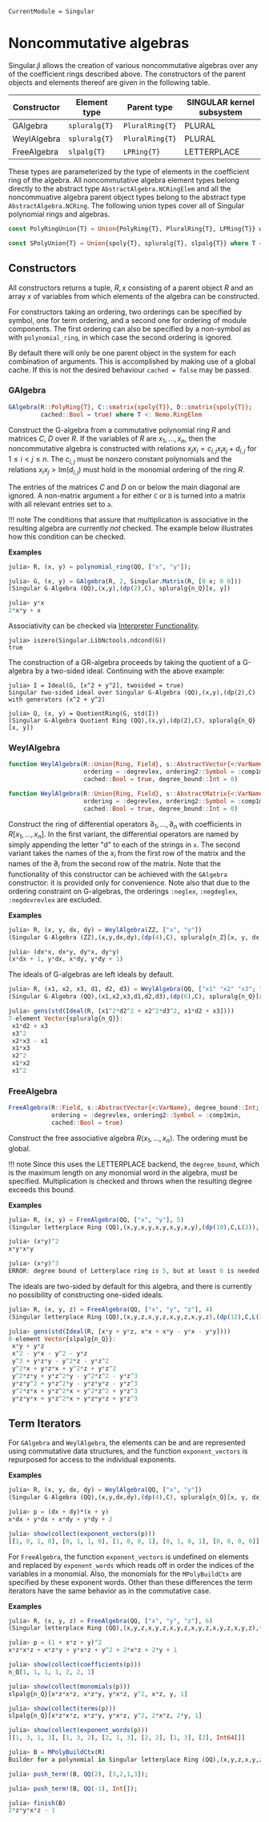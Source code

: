 ```@meta
CurrentModule = Singular
```

# Noncommutative algebras

Singular.jl allows the creation of various noncommutative algebras over any of
the coefficient rings described above. The constructors of the parent objects
and elements thereof are given in the following table.

 Constructor   | Element type    | Parent type       | SINGULAR kernel subsystem
---------------|-----------------|-------------------|--------------------------
GAlgebra       | `spluralg{T}`   | `PluralRing{T}`   | PLURAL
WeylAlgebra    | `spluralg{T}`   | `PluralRing{T}`   | PLURAL
FreeAlgebra    | `slpalg{T}`     | `LPRing{T}`       | LETTERPLACE

These types are parameterized by the type of elements in the coefficient ring
of the algebra. All noncommutative algebra element types belong directly to the
abstract type `AbstractAlgebra.NCRingElem` and all the noncommuative algebra
parent object types belong to the abstract type `AbstractAlgebra.NCRing`.
The following union types cover all of Singular polynomial rings and algebras.

```julia
const PolyRingUnion{T} = Union{PolyRing{T}, PluralRing{T}, LPRing{T}} where T <: Nemo.RingElem

const SPolyUnion{T} = Union{spoly{T}, spluralg{T}, slpalg{T}} where T <: Nemo.RingElem
```

## Constructors

All constructors returns a tuple, $R, x$ consisting of a parent object $R$ and
an array $x$ of variables from which elements of the algebra can be constructed.

For constructors taking an ordering, two orderings can be specified by symbol,
one for term ordering, and a second one for ordering of module components. The
first ordering can also be specified by a non-symbol as with `polynomial_ring`,
in which case the second ordering is ignored.

By default there will only be one parent object in the system for each
combination of arguments. This is accomplished by making use of a global cache.
If this is not the desired behaviour `cached = false` may be passed.

### GAlgebra

```julia
GAlgebra(R::PolyRing{T}, C::smatrix{spoly{T}}, D::smatrix{spoly{T}};
         cached::Bool = true) where T <: Nemo.RingElem
```

Construct the G-algebra from a commutative polynomial ring $R$ and matrices $C$,
$D$ over $R$. If the variables of $R$ are $x_1,\dots,x_n$, then the noncommutative
algebra is constructed with relations $x_j x_i = c_{i,j} x_i x_j + d_{i,j}$ for
$1 \le i < j \le n$. The $c_{i,j}$ must be nonzero constant polynomials and the
relations $x_i x_j > \mathrm{lm}(d_{i,j})$ must hold in the monomial ordering
of the ring $R$.

The entries of the matrices $C$ and $D$ on or below the main diagonal are
ignored. A non-matrix argument `a` for either `C` or `D` is turned into a
matrix with all relevant entries set to `a`.

!!! note
    The conditions that assure that multiplication is associative in the
    resulting algebra are currently *not* checked. The example below
    illustrates how this condition can be checked.

**Examples**

```julia
julia> R, (x, y) = polynomial_ring(QQ, ["x", "y"]);

julia> G, (x, y) = GAlgebra(R, 2, Singular.Matrix(R, [0 x; 0 0]))
(Singular G-Algebra (QQ),(x,y),(dp(2),C), spluralg{n_Q}[x, y])

julia> y*x
2*x*y + x
```

Associativity can be checked via [Interpreter Functionality](@ref).

```
julia> iszero(Singular.LibNctools.ndcond(G))
true
```

The construction of a GR-algebra proceeds by taking the quotient of a G-algebra
by a two-sided ideal. Continuing with the above example:

```
julia> I = Ideal(G, [x^2 + y^2], twosided = true)
Singular two-sided ideal over Singular G-Algebra (QQ),(x,y),(dp(2),C) with generators (x^2 + y^2)

julia> Q, (x, y) = QuotientRing(G, std(I))
(Singular G-Algebra Quotient Ring (QQ),(x,y),(dp(2),C), spluralg{n_Q}[x, y])
```

### WeylAlgebra

```julia
function WeylAlgebra(R::Union{Ring, Field}, s::AbstractVector{<:VarName};
                     ordering = :degrevlex, ordering2::Symbol = :comp1min,
                     cached::Bool = true, degree_bound::Int = 0)

function WeylAlgebra(R::Union{Ring, Field}, s::AbstractMatrix{<:VarName};
                     ordering = :degrevlex, ordering2::Symbol = :comp1min,
                     cached::Bool = true, degree_bound::Int = 0)
```

Construct the ring of differential operators $\partial_1, \dots, \partial_n$
with coefficients in $R[x_1, \dots, x_n]$. In the first variant, the
differential operators are named by simply appending the letter "d" to each of
the strings in `x`. The second variant takes the names of the $x_i$ from the
first row of the matrix and the names of the $\partial_i$ from the second row
of the matrix. Note that the functionality of this constructor can be achieved
with the `GAlgebra` constructor: it is provided only for convenience. Note also
that due to the ordering constraint on G-algebras, the orderings `:neglex`,
`:negdeglex`, `:negdevrevlex` are excluded.

**Examples**

```julia
julia> R, (x, y, dx, dy) = WeylAlgebra(ZZ, ["x", "y"])
(Singular G-Algebra (ZZ),(x,y,dx,dy),(dp(4),C), spluralg{n_Z}[x, y, dx, dy])

julia> (dx*x, dx*y, dy*x, dy*y)
(x*dx + 1, y*dx, x*dy, y*dy + 1)
```

The ideals of G-algebras are left ideals by default.

```julia
julia> R, (x1, x2, x3, d1, d2, d3) = WeylAlgebra(QQ, ["x1" "x2" "x3"; "d1" "d2" "d3"])
(Singular G-Algebra (QQ),(x1,x2,x3,d1,d2,d3),(dp(6),C), spluralg{n_Q}[x1, x2, x3, d1, d2, d3])

julia> gens(std(Ideal(R, [x1^2*d2^2 + x2^2*d3^2, x1*d2 + x3])))
7-element Vector{spluralg{n_Q}}:
 x1*d2 + x3
 x3^2
 x2*x3 - x1
 x1*x3
 x2^2
 x1*x2
 x1^2
```

### FreeAlgebra

```julia
FreeAlgebra(R::Field, s::AbstractVector{<:VarName}, degree_bound::Int;
            ordering = :degrevlex, ordering2::Symbol = :comp1min,
            cached::Bool = true)
```

Construct the free associative algebra $R \langle x_1,\dots,x_n \rangle$. The
ordering must be global.

!!! note
    Since this uses the LETTERPLACE backend, the `degree_bound`, which is the
    maximum length on any monomial word in the algebra, must be specified.
    Multiplication is checked and throws when the resulting degree exceeds this
    bound.

**Examples**

```julia
julia> R, (x, y) = FreeAlgebra(QQ, ["x", "y"], 5)
(Singular letterplace Ring (QQ),(x,y,x,y,x,y,x,y,x,y),(dp(10),C,L(3)), slpalg{n_Q}[x, y])

julia> (x*y)^2
x*y*x*y

julia> (x*y)^3
ERROR: degree bound of Letterplace ring is 5, but at least 6 is needed for this multiplication
```

The ideals are two-sided by default for this algebra, and there is currently no
possibility of constructing one-sided ideals.

```julia
julia> R, (x, y, z) = FreeAlgebra(QQ, ["x", "y", "z"], 4)
(Singular letterplace Ring (QQ),(x,y,z,x,y,z,x,y,z,x,y,z),(dp(12),C,L(3)), slpalg{n_Q}[x, y, z])

julia> gens(std(Ideal(R, [x*y + y*z, x*x + x*y - y*x - y*y])))
8-element Vector{slpalg{n_Q}}:
 x*y + y*z
 x^2 - y*x - y^2 - y*z
 y^3 + y*z*y - y^2*z - y*z^2
 y^2*x + y*z*x + y^2*z + y*z^2
 y^2*z*y + y*z^2*y - y^2*z^2 - y*z^3
 y*z*y^2 + y*z^2*y - y*z*y*z - y*z^3
 y^2*z*x + y*z^2*x + y^2*z^2 + y*z^3
 y*z*y*x + y*z^2*x + y*z*y*z + y*z^3
```

## Term Iterators

For `GAlgebra` and `WeylAlgebra`, the elements can be and are
represented using commutative data structures, and the function
`exponent_vectors` is repurposed for access to the individual exponents.

**Examples**

```julia
julia> R, (x, y, dx, dy) = WeylAlgebra(QQ, ["x", "y"])
(Singular G-Algebra (QQ),(x,y,dx,dy),(dp(4),C), spluralg{n_Q}[x, y, dx, dy])

julia> p = (dx + dy)*(x + y)
x*dx + y*dx + x*dy + y*dy + 2

julia> show(collect(exponent_vectors(p)))
[[1, 0, 1, 0], [0, 1, 1, 0], [1, 0, 0, 1], [0, 1, 0, 1], [0, 0, 0, 0]]
```

For `FreeAlgebra`, the function `exponent_vectors` is undefined on
elements and replaced by `exponent_words` which reads off in order the indices
of the variables in a monomial. Also, the monomials for the `MPolyBuildCtx` are
specified by these exponent words. Other than these differences the term
iterators have the same behavior as in the commutative case.

**Examples**

```julia
julia> R, (x, y, z) = FreeAlgebra(QQ, ["x", "y", "z"], 6)
(Singular letterplace Ring (QQ),(x,y,z,x,y,z,x,y,z,x,y,z,x,y,z,x,y,z),(dp(18),C,L(3)), slpalg{n_Q}[x, y, z])

julia> p = (1 + x*z + y)^2
x*z*x*z + x*z*y + y*x*z + y^2 + 2*x*z + 2*y + 1

julia> show(collect(coefficients(p)))
n_Q[1, 1, 1, 1, 2, 2, 1]

julia> show(collect(monomials(p)))
slpalg{n_Q}[x*z*x*z, x*z*y, y*x*z, y^2, x*z, y, 1]

julia> show(collect(terms(p)))
slpalg{n_Q}[x*z*x*z, x*z*y, y*x*z, y^2, 2*x*z, 2*y, 1]

julia> show(collect(exponent_words(p)))
[[1, 3, 1, 3], [1, 3, 2], [2, 1, 3], [2, 2], [1, 3], [2], Int64[]]

julia> B = MPolyBuildCtx(R)
Builder for a polynomial in Singular letterplace Ring (QQ),(x,y,z,x,y,z,x,y,z,x,y,z,x,y,z,x,y,z),(dp(18),C,L(3))

julia> push_term!(B, QQ(2), [3,2,1,3]);

julia> push_term!(B, QQ(-1), Int[]);

julia> finish(B)
2*z*y*x*z - 1
```

